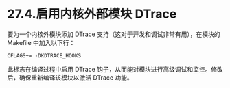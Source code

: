 # 27.4.启用内核外部模块 DTrace

要为一个内核外模块添加 DTrace 支持（这对于开发和调试非常有用），在模块的 Makefile 中加入以下行：

```
CFLAGS+= -DKDTRACE_HOOKS
```

此标志在编译过程中启用 DTrace 钩子，从而能对模块进行高级调试和监控。修改后，确保重新编译该模块以激活 DTrace 功能。
